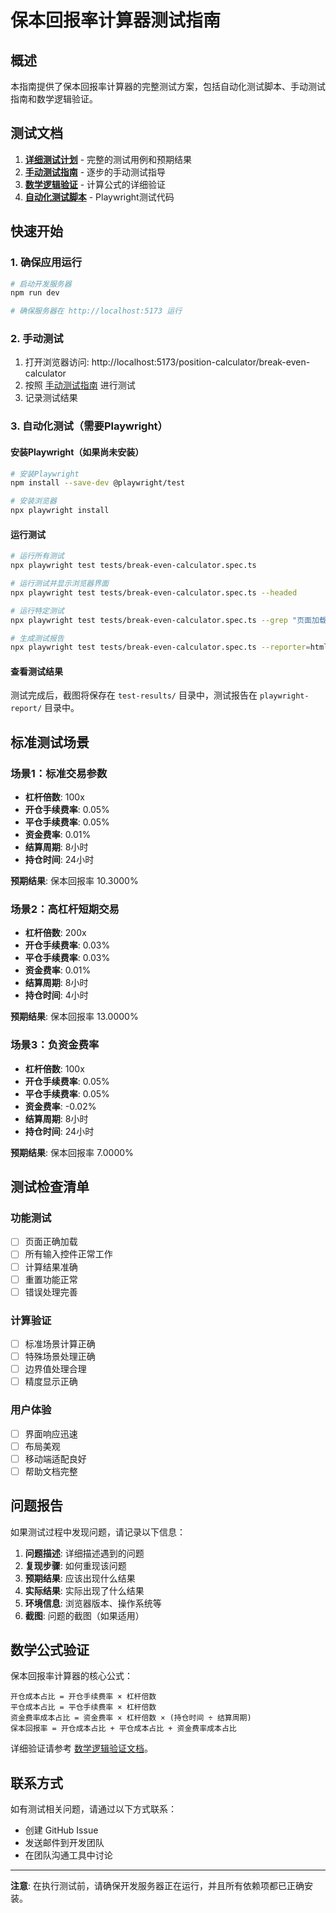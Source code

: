 # 保本回报率计算器测试指南

## 概述

本指南提供了保本回报率计算器的完整测试方案，包括自动化测试脚本、手动测试指南和数学逻辑验证。

## 测试文档

1. **[详细测试计划](./test-plan-break-even-calculator.md)** - 完整的测试用例和预期结果
2. **[手动测试指南](./manual-testing-guide.md)** - 逐步的手动测试指导
3. **[数学逻辑验证](./mathematical-verification.md)** - 计算公式的详细验证
4. **[自动化测试脚本](./tests/break-even-calculator.spec.ts)** - Playwright测试代码

## 快速开始

### 1. 确保应用运行

```bash
# 启动开发服务器
npm run dev

# 确保服务器在 http://localhost:5173 运行
```

### 2. 手动测试

1. 打开浏览器访问: http://localhost:5173/position-calculator/break-even-calculator
2. 按照 [手动测试指南](./manual-testing-guide.md) 进行测试
3. 记录测试结果

### 3. 自动化测试（需要Playwright）

#### 安装Playwright（如果尚未安装）

```bash
# 安装Playwright
npm install --save-dev @playwright/test

# 安装浏览器
npx playwright install
```

#### 运行测试

```bash
# 运行所有测试
npx playwright test tests/break-even-calculator.spec.ts

# 运行测试并显示浏览器界面
npx playwright test tests/break-even-calculator.spec.ts --headed

# 运行特定测试
npx playwright test tests/break-even-calculator.spec.ts --grep "页面加载"

# 生成测试报告
npx playwright test tests/break-even-calculator.spec.ts --reporter=html
```

#### 查看测试结果

测试完成后，截图将保存在 `test-results/` 目录中，测试报告在 `playwright-report/` 目录中。

## 标准测试场景

### 场景1：标准交易参数
- **杠杆倍数**: 100x
- **开仓手续费率**: 0.05%
- **平仓手续费率**: 0.05%
- **资金费率**: 0.01%
- **结算周期**: 8小时
- **持仓时间**: 24小时

**预期结果**: 保本回报率 10.3000%

### 场景2：高杠杆短期交易
- **杠杆倍数**: 200x
- **开仓手续费率**: 0.03%
- **平仓手续费率**: 0.03%
- **资金费率**: 0.01%
- **结算周期**: 8小时
- **持仓时间**: 4小时

**预期结果**: 保本回报率 13.0000%

### 场景3：负资金费率
- **杠杆倍数**: 100x
- **开仓手续费率**: 0.05%
- **平仓手续费率**: 0.05%
- **资金费率**: -0.02%
- **结算周期**: 8小时
- **持仓时间**: 24小时

**预期结果**: 保本回报率 7.0000%

## 测试检查清单

### 功能测试
- [ ] 页面正确加载
- [ ] 所有输入控件正常工作
- [ ] 计算结果准确
- [ ] 重置功能正常
- [ ] 错误处理完善

### 计算验证
- [ ] 标准场景计算正确
- [ ] 特殊场景处理正确
- [ ] 边界值处理合理
- [ ] 精度显示正确

### 用户体验
- [ ] 界面响应迅速
- [ ] 布局美观
- [ ] 移动端适配良好
- [ ] 帮助文档完整

## 问题报告

如果测试过程中发现问题，请记录以下信息：

1. **问题描述**: 详细描述遇到的问题
2. **复现步骤**: 如何重现该问题
3. **预期结果**: 应该出现什么结果
4. **实际结果**: 实际出现了什么结果
5. **环境信息**: 浏览器版本、操作系统等
6. **截图**: 问题的截图（如果适用）

## 数学公式验证

保本回报率计算器的核心公式：

```
开仓成本占比 = 开仓手续费率 × 杠杆倍数
平仓成本占比 = 平仓手续费率 × 杠杆倍数
资金费率成本占比 = 资金费率 × 杠杆倍数 × (持仓时间 ÷ 结算周期)
保本回报率 = 开仓成本占比 + 平仓成本占比 + 资金费率成本占比
```

详细验证请参考 [数学逻辑验证文档](./mathematical-verification.md)。

## 联系方式

如有测试相关问题，请通过以下方式联系：
- 创建 GitHub Issue
- 发送邮件到开发团队
- 在团队沟通工具中讨论

---

**注意**: 在执行测试前，请确保开发服务器正在运行，并且所有依赖项都已正确安装。